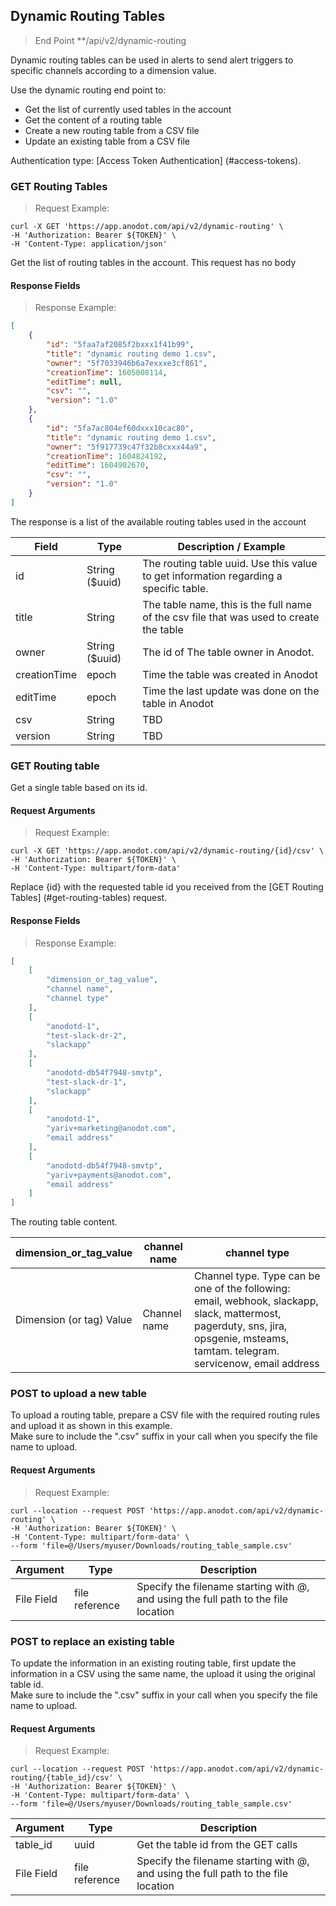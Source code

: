 ## Dynamic Routing Tables

> End Point **/api/v2/dynamic-routing

Dynamic routing tables can be used in alerts to send alert triggers to specific channels according to a dimension value.

Use the dynamic routing end point to:

* Get the list of currently used tables in the account
* Get the content of a routing table
* Create a new routing table from a CSV file
* Update an existing table from a CSV file

Authentication type: [Access Token Authentication] (#access-tokens).

### GET Routing Tables

> Request Example: 

```shell
curl -X GET 'https://app.anodot.com/api/v2/dynamic-routing' \
-H 'Authorization: Bearer ${TOKEN}' \
-H 'Content-Type: application/json'
```

Get the list of routing tables in the account.
This request has no body

#### Response Fields

> Response Example:

```json
[
    {
        "id": "5faa7af2085f2bxxx1f41b99",
        "title": "dynamic routing demo 1.csv",
        "owner": "5f7033946b6a7exxxe3cf861",
        "creationTime": 1605008114,
        "editTime": null,
        "csv": "",
        "version": "1.0"
    },
    {
        "id": "5fa7ac804ef60dxxx10cac80",
        "title": "dynamic routing demo 1.csv",
        "owner": "5f917739c47f32b8cxxx44a9",
        "creationTime": 1604824192,
        "editTime": 1604902670,
        "csv": "",
        "version": "1.0"
    }
]
```

The response is a list of the available routing tables used in the account</br>

Field | Type | Description / Example
-|-|-
id | String ($uuid) | The routing table uuid. Use this value to get information regarding a specific table.
title | String | The table name, this is the full name of the csv file that was used to create the table
owner | String ($uuid) | The id of The table owner in Anodot.
creationTime | epoch | Time the table was created in Anodot
editTime | epoch | Time the last update was done on the table in Anodot
csv | String | TBD
version | String | TBD

### GET Routing table

Get a single table based on its id.

#### Request Arguments

> Request Example: 

```shell
curl -X GET 'https://app.anodot.com/api/v2/dynamic-routing/{id}/csv' \
-H 'Authorization: Bearer ${TOKEN}' \
-H 'Content-Type: multipart/form-data'
```

Replace {id} with the requested table id you received from the [GET Routing Tables] (#get-routing-tables) request.

#### Response Fields

> Response Example:

```json
[
    [
        "dimension_or_tag_value",
        "channel name",
        "channel type"
    ],
    [
        "anodotd-1",
        "test-slack-dr-2",
        "slackapp"
    ],
    [
        "anodotd-db54f7948-smvtp",
        "test-slack-dr-1",
        "slackapp"
    ],
    [
        "anodotd-1",
        "yariv+marketing@anodot.com",
        "email address"
    ],
    [
        "anodotd-db54f7948-smvtp",
        "yariv+payments@anodot.com",
        "email address"
    ]
]
```

The routing table content.

dimension_or_tag_value | channel name | channel type
--|--|--
Dimension (or tag) Value | Channel name | Channel type. Type can be one of the following: email, webhook, slackapp, slack, mattermost, pagerduty, sns, jira, opsgenie, msteams, tamtam. telegram. servicenow, email address

### POST to upload a new table

To upload a routing table, prepare a CSV file with the required routing rules and upload it as shown in this example.</br>
Make sure to include the ".csv" suffix in your call when you specify the file name to upload.

#### Request Arguments

> Request Example: 

```shell
curl --location --request POST 'https://app.anodot.com/api/v2/dynamic-routing' \
-H 'Authorization: Bearer ${TOKEN}' \
-H 'Content-Type: multipart/form-data' \
--form 'file=@/Users/myuser/Downloads/routing_table_sample.csv'
```

Argument | Type | Description
---------|------|------------
File Field | file reference | Specify the filename starting with @, and using the full path to the file location

### POST to replace an existing table

To update the information in an existing routing table, first update the information in a CSV using the same name, the upload it using the original table id.</br>
Make sure to include the ".csv" suffix in your call when you specify the file name to upload.

#### Request Arguments

> Request Example:

```shell
curl --location --request POST 'https://app.anodot.com/api/v2/dynamic-routing/{table_id}/csv' \
-H 'Authorization: Bearer ${TOKEN}' \
-H 'Content-Type: multipart/form-data' \
--form 'file=@/Users/myuser/Downloads/routing_table_sample.csv'
```

Argument | Type | Description
---------|------|------------
table_id | uuid |  Get the table id from the GET calls
File Field | file reference | Specify the filename starting with @, and using the full path to the file location
